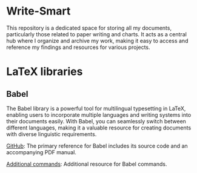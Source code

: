 # Write-Smart
This repository is a dedicated space for storing all my documents, particularly those related to paper writing and charts. 
It acts as a central hub where I organize and archive my work, making it easy to access and reference my findings and resources for various projects.

# LaTeX libraries
## Babel
The Babel library is a powerful tool for multilingual typesetting in LaTeX, enabling users to incorporate multiple languages and writing systems into their documents easily. With Babel, you can seamlessly switch between different languages, making it a valuable resource for creating documents with diverse linguistic requirements.

[GitHub](https://github.com/latex3/babel/tree/main): The primary reference for Babel includes its source code and an accompanying PDF manual.

[Additional commands](https://tug.org/pipermail/tex-live-commits/2017-November/004395.html): Additional resource for Babel commands.
